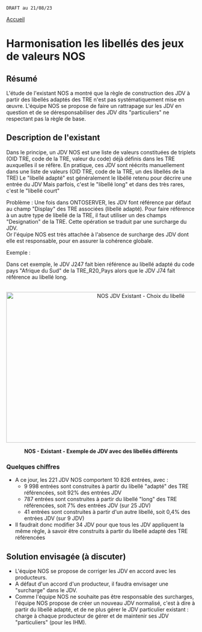 
`DRAFT au 21/08/23 `

[Accueil](ANS_MOS_NOS_MigrationNOSversSMTT0_00_accueil.md)

# Harmonisation les libellés des jeux de valeurs NOS

## Résumé
L'étude de l'existant NOS a montré que la règle de construction des JDV à partir des libellés adaptés des TRE n'est pas systématiquement mise en œuvre. L'équipe NOS se propose de faire un rattrapage sur les JDV en question et de se déresponsabiliser des JDV dits "particuliers" ne respectant pas la règle de base.


## Description de l'existant

Dans le principe, un JDV NOS est une liste de valeurs constituées de triplets (OID TRE, code de la TRE, valeur du code) déjà définis dans les TRE auxquelles il se réfère.
En pratique, ces JDV sont réécrits manuellement dans une liste de valeurs (OID TRE, code de la TRE, un des libellés de la TRE)
Le "libellé adapté" est généralement le libéllé retenu pour décrire une entrée du JDV
Mais parfois, c'est le "libellé long" et dans des très rares, c'est le "libellé court"

Problème : Une fois dans ONTOSERVER, les JDV font référence par défaut au champ "Display" des TRE associées (libellé adapté). Pour faire référence à un autre type de libellé de la TRE, il faut utiliser un des champs "Designation" de la TRE. Cette opération se traduit par une surcharge du JDV.  
Or l'équipe NOS est très attachée à l'absence de surcharge des JDV dont elle est responsable, pour en assurer la cohérence globale.

Exemple : 

Dans cet exemple, le JDV J247 fait bien référence au libellé adapté du code pays "Afrique du Sud" de la TRE_R20_Pays alors que le JDV J74 fait référence au libellé long.

<br>
<center><img src="/NOS_MiseEnQualiteDesLibellesDesJDV.jpg" alt="NOS JDV Existant - Choix du libellé " width=700 height=400/>

<b>NOS - Existant - Exemple de JDV avec des libellés différents </b>
</center>


### Quelques chiffres 

- A ce jour, les 221 JDV NOS comportent 10 826 entrées, avec : 
    - 9 998 entrées sont construites à partir du libellé "adapté" des TRE référencées, soit 92% des entrées JDV 
    - 787 entrées sont construites à partir du libellé "long" des TRE référencées, soit 7% des entrées JDV (sur 25 JDV)	
    - 41 entrées sont construites à partir d'un autre libellé, soit 0,4% des entrées JDV (sur 9 JDV)
- Il faudrait donc modifier 34 JDV pour que tous les JDV appliquent la même règle, à savoir être construits à partir du libellé adapté des TRE référencées
		

## Solution envisagée (à discuter)

- L'équipe NOS se propose de corriger les JDV en accord avec les producteurs.
- A défaut d'un accord d'un producteur, il faudra envisager une "surcharge" dans le JDV. 
- Comme l'équipe NOS ne souhaite pas être responsable des surcharges, l'équipe NOS propose de créer un nouveau JDV normalisé, c'est à dire à partir du libellé adapté, et de ne plus gérer le JDV particulier existant :  charge à chaque producteur de gérer et de maintenir ses JDV "particuliers" (pour les IHM).



